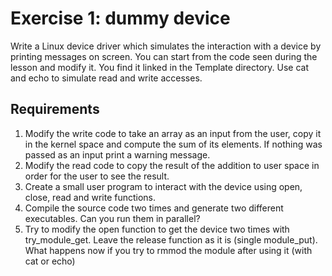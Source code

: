 # Exercise 1: dummy device 

Write a Linux device driver which simulates the interaction with a device by printing messages on screen. You can start from the code seen during the lesson and modify it. You find it linked in the Template directory. Use cat and echo to simulate read and write accesses.

## Requirements
1) Modify the write code to take an array as an input from the user, copy it in the kernel space and compute the sum of its elements. If nothing was passed as an input print a warning message.
2) Modify the read code to copy the result of the addition to user space in order for the user to see the result.
3) Create a small user program to interact with the device using open, close, read and write functions.
4) Compile the source code two times and generate two different executables. Can you run them in parallel?
5) Try to modify the open function to get the device two times with try\_module\_get. Leave the release function as it is (single module\_put). What happens now if you try to rmmod the module after using it (with cat or echo)
